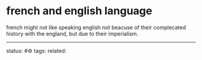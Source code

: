 # french and english language
french might not like speaking english not beacuse of their complecated history with the england, but due to their imperialism.

---
status: #⚙️ 
tags: 
related: 